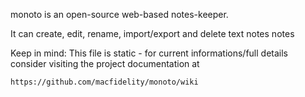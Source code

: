 monoto is an open-source web-based notes-keeper.

It can create, edit, rename, import/export and delete text notes notes

Keep in mind:
This file is static - for current informations/full details consider visiting the project documentation at

	https://github.com/macfidelity/monoto/wiki
